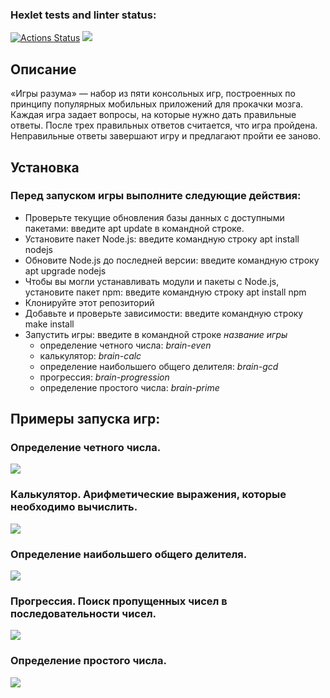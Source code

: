 ### Hexlet tests and linter status:
[![Actions Status](https://github.com/semenChe/frontend-project-44/workflows/hexlet-check/badge.svg)](https://github.com/semenChe/frontend-project-44/actions)
<a href="https://codeclimate.com/github/semenChe/frontend-project-44/maintainability"><img src="https://api.codeclimate.com/v1/badges/8150bd62e4ed95fbe8ea/maintainability" /></a>

## Описание
«Игры разума» — набор из пяти консольных игр, построенных по принципу популярных мобильных приложений для прокачки мозга. Каждая игра задает вопросы, на которые нужно дать правильные ответы. После трех правильных ответов считается, что игра пройдена. Неправильные ответы завершают игру и предлагают пройти ее заново. 

## Установка
### Перед запуском игры выполните следующие действия:
* Проверьте текущие обновления базы данных с доступными пакетами: введите apt update в командной строке.
* Установите пакет Node.js: введите командную строку apt install nodejs
* Обновите Node.js до последней версии: введите командную строку apt upgrade nodejs
* Чтобы вы могли устанавливать модули и пакеты с Node.js, установите пакет npm: введите командную строку apt install npm
* Клонируйте этот репозиторий
* Добавьте и проверьте зависимости: введите командную строку make install
* Запустить игры: введите в командной строке *название игры*
   - определение четного числа: *brain-even*
   - калькулятор: *brain-calc*
   - oпределение наибольшего общего делителя: *brain-gcd*
   - прогрессия: *brain-progression*
   - определение простого числа: *brain-prime*

## Примеры запуска игр:

### Определение четного числа.
<a href="https://asciinema.org/a/3O5WE4ExTZdpTjbo6ow30JxLM" target="_blank"><img src="https://asciinema.org/a/3O5WE4ExTZdpTjbo6ow30JxLM.svg" /></a>

### Калькулятор. Арифметические выражения, которые необходимо вычислить.
<a href="https://asciinema.org/a/e7l3fvZdIyMvUkQimrR2ZmbX3" target="_blank"><img src="https://asciinema.org/a/e7l3fvZdIyMvUkQimrR2ZmbX3.svg" /></a>

### Определение наибольшего общего делителя.
<a href="https://asciinema.org/a/vTRJAfXyzULVoVZhr0PnmOsts" target="_blank"><img src="https://asciinema.org/a/vTRJAfXyzULVoVZhr0PnmOsts.svg" /></a>

### Прогрессия. Поиск пропущенных чисел в последовательности чисел.
<a href="https://asciinema.org/a/NP24q3zN2RK3kxdH00RGhW214" target="_blank"><img src="https://asciinema.org/a/NP24q3zN2RK3kxdH00RGhW214.svg" /></a>

### Определение простого числа.
<a href="https://asciinema.org/a/5PERJBy1MrLDWBDxvWUbePUaI" target="_blank"><img src="https://asciinema.org/a/5PERJBy1MrLDWBDxvWUbePUaI.svg" /></a>
